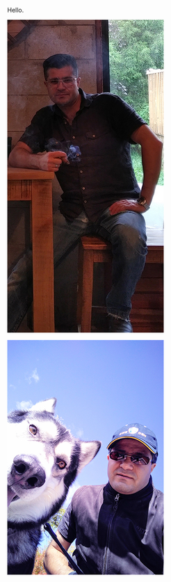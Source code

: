 <p>Hello.</p>
<p><img src="https://raw.githubusercontent.com/45lc/45lc.github.io/main/vlf01.jpg" alt=""></p>
<p><img src="https://raw.githubusercontent.com/45lc/45lc.github.io/main/vlf03.jpg" alt=""></p>
